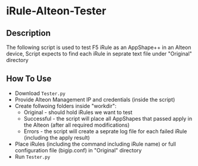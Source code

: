 # iRule-Alteon-Tester

## Description ##
The following script is used to test F5 iRule as an AppShape++ in an Alteon device, 
Script expects to find each iRule in seprate text file under "Original" directory

## How To Use ##
* Download `Tester.py`
* Provide Alteon Management IP and credentials (inside the script)
* Create follwoing folders inside "workdir":
  * Original - should hold iRules we want to test
  * Successful - the script will place all AppShapes that passed apply in the Alteon (after all required modifications)
  * Errors - the script will create a seprate log file for each failed iRule (including the apply result)
* Place iRules (including the command including iRule name) or full configuration file (bigip.conf) in "Original" directory
* Run `Tester.py`
